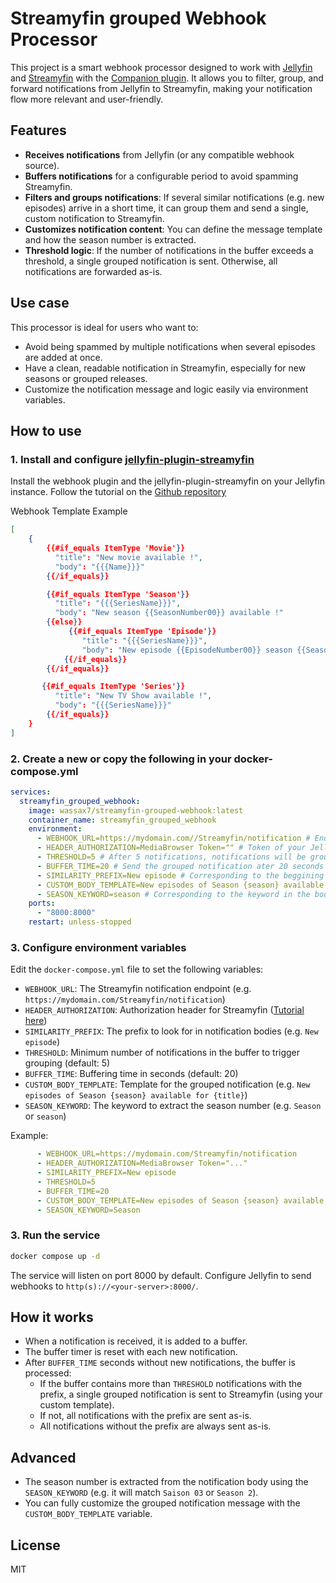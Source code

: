 # Streamyfin grouped Webhook Processor

This project is a smart webhook processor designed to work with [Jellyfin](https://jellyfin.org/) and [Streamyfin](https://github.com/streamyfin/streamyfin) with the [Companion plugin](https://github.com/streamyfin/jellyfin-plugin-streamyfin). It allows you to filter, group, and forward notifications from Jellyfin to Streamyfin, making your notification flow more relevant and user-friendly.

## Features

- **Receives notifications** from Jellyfin (or any compatible webhook source).
- **Buffers notifications** for a configurable period to avoid spamming Streamyfin.
- **Filters and groups notifications**: If several similar notifications (e.g. new episodes) arrive in a short time, it can group them and send a single, custom notification to Streamyfin.
- **Customizes notification content**: You can define the message template and how the season number is extracted.
- **Threshold logic**: If the number of notifications in the buffer exceeds a threshold, a single grouped notification is sent. Otherwise, all notifications are forwarded as-is.

## Use case

This processor is ideal for users who want to:
- Avoid being spammed by multiple notifications when several episodes are added at once.
- Have a clean, readable notification in Streamyfin, especially for new seasons or grouped releases.
- Customize the notification message and logic easily via environment variables.

## How to use

### 1. Install and configure [jellyfin-plugin-streamyfin](https://github.com/streamyfin/jellyfin-plugin-streamyfin/tree/main)

Install the webhook plugin and the jellyfin-plugin-streamyfin on your Jellyfin instance.
Follow the tutorial on the [Github repository](https://github.com/streamyfin/jellyfin-plugin-streamyfin/blob/main/NOTIFICATIONS.md)

Webhook Template Example

```json
[
    {
        {{#if_equals ItemType 'Movie'}}
          "title": "New movie available !",
          "body": "{{{Name}}}"
        {{/if_equals}}

        {{#if_equals ItemType 'Season'}}
          "title": "{{{SeriesName}}}",
          "body": "New season {{SeasonNumber00}} available !"
        {{else}}
             {{#if_equals ItemType 'Episode'}}
                "title": "{{{SeriesName}}}",
                "body": "New episode {{EpisodeNumber00}} season {{SeasonNumber00}} available !"
            {{/if_equals}}
        {{/if_equals}}

       {{#if_equals ItemType 'Series'}}
          "title": "New TV Show available !",
          "body": "{{{SeriesName}}}"
        {{/if_equals}}
    }
]
```

### 2. Create a new or copy the following in your docker-compose.yml

```yaml
services:
  streamyfin_grouped_webhook:
    image: wassax7/streamyfin-grouped-webhook:latest
    container_name: streamyfin_grouped_webhook
    environment:
      - WEBHOOK_URL=https://mydomain.com//Streamyfin/notification # Endpoint of your Streamyfin plugin
      - HEADER_AUTHORIZATION=MediaBrowser Token="" # Token of your Jellyfin Instance
      - THRESHOLD=5 # After 5 notifications, notifications will be grouped
      - BUFFER_TIME=20 # Send the grouped notification ater 20 seconds
      - SIMILARITY_PREFIX=New episode # Corresponding to the beggining of the body in your Webhook template
      - CUSTOM_BODY_TEMPLATE=New episodes of Season {season} available for {title} # {title} will retrieve the title key of your json and {season} will search the number after your SEASON_KEYWORD
      - SEASON_KEYWORD=season # Corresponding to the keyword in the body of your Webhook template
    ports:
      - "8000:8000"
    restart: unless-stopped
```

### 3. Configure environment variables

Edit the `docker-compose.yml` file to set the following variables:

- `WEBHOOK_URL`: The Streamyfin notification endpoint (e.g. `https://mydomain.com/Streamyfin/notification`)
- `HEADER_AUTHORIZATION`: Authorization header for Streamyfin ([Tutorial here](https://github.com/streamyfin/jellyfin-plugin-streamyfin/blob/main/NOTIFICATIONS.md#endpoint-authorization-required))
- `SIMILARITY_PREFIX`: The prefix to look for in notification bodies (e.g. `New episode`)
- `THRESHOLD`: Minimum number of notifications in the buffer to trigger grouping (default: 5)
- `BUFFER_TIME`: Buffering time in seconds (default: 20)
- `CUSTOM_BODY_TEMPLATE`: Template for the grouped notification (e.g. `New episodes of Season {season} available for {title}`)
- `SEASON_KEYWORD`: The keyword to extract the season number (e.g. `Season` or `season`)

Example:
```yaml
      - WEBHOOK_URL=https://mydomain.com/Streamyfin/notification
      - HEADER_AUTHORIZATION=MediaBrowser Token="..."
      - SIMILARITY_PREFIX=New episode
      - THRESHOLD=5
      - BUFFER_TIME=20
      - CUSTOM_BODY_TEMPLATE=New episodes of Season {season} available for {title}
      - SEASON_KEYWORD=Season
```

### 3. Run the service

```bash
docker compose up -d
```

The service will listen on port 8000 by default.
Configure Jellyfin to send webhooks to `http(s)://<your-server>:8000/`.

## How it works

- When a notification is received, it is added to a buffer.
- The buffer timer is reset with each new notification.
- After `BUFFER_TIME` seconds without new notifications, the buffer is processed:
  - If the buffer contains more than `THRESHOLD` notifications with the prefix, a single grouped notification is sent to Streamyfin (using your custom template).
  - If not, all notifications with the prefix are sent as-is.
  - All notifications without the prefix are always sent as-is.

## Advanced

- The season number is extracted from the notification body using the `SEASON_KEYWORD` (e.g. it will match `Saison 03` or `Season 2`).
- You can fully customize the grouped notification message with the `CUSTOM_BODY_TEMPLATE` variable.

## License

MIT
